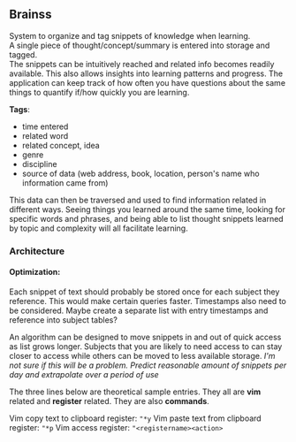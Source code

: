 ## Brainss

System to organize and tag snippets of knowledge when learning.  
A single piece of thought/concept/summary is entered into storage and tagged.  
The snippets can be intuitively reached and related info becomes readily
available.
This also allows insights into learning patterns and progress. The application
can keep track of how often you have questions about the same things to
quantify if/how quickly you are learning.  

**Tags**:  
 - time entered
 - related word
 - related concept, idea
 - genre
 - discipline
 - source of data
   (web address, book, location, person's name who information came from)

This data can then be traversed and used to find information related in
different ways. Seeing things you learned around the same time, looking for specific words and
phrases, and being able to list thought snippets learned by topic and complexity
will all facilitate learning.

### Architecture

#### **Optimization**:
Each snippet of text should probably be stored once for each subject they
reference. This would make certain queries faster.
Timestamps also need to be considered. Maybe create a separate list with entry
timestamps and reference into subject tables?

An algorithm can be designed to move snippets in and out of quick access as list
grows longer. Subjects that you are likely to need access to can stay closer to
access while others can be moved to less available storage.
*I'm not sure if this will be a problem. Predict reasonable amount of snippets per day and extrapolate over a period of use*

The three lines below are theoretical sample entries. They all are **vim**
related and **register** related. They are also **commands**.

Vim copy text to clipboard register: `"*y`
Vim paste text from clipboard register: `"*p`
Vim access register: `"<registername><action>`

